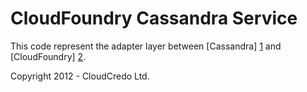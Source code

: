 CloudFoundry Cassandra Service
===============================

This code represent the adapter layer between [Cassandra] [1] and [CloudFoundry] [2].


   [1]: http://cassandra.apache.org                                     "Cassandra"
   [2]: http://www.cloudfoundry.org                                     "CloudFoundry"

Copyright 2012 - CloudCredo Ltd.
